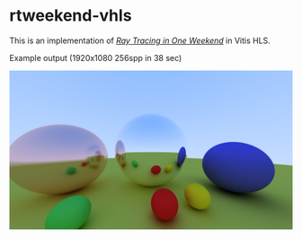 # rtweekend-vhls

This is an implementation of [_Ray Tracing in One Weekend_](https://raytracing.github.io/books/RayTracingInOneWeekend.html) in Vitis HLS.

Example output (1920x1080 256spp in 38 sec)

![example output](doc/img/example.jpg)
